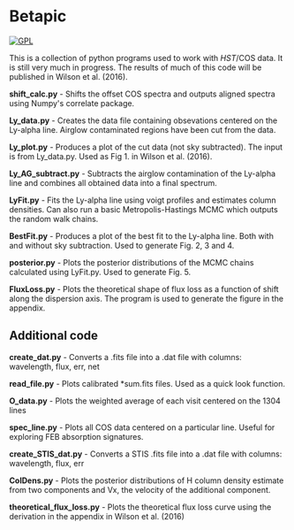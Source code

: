 # Betapic

[![GPL](https://img.shields.io/badge/license-GNU%20GPLv3-brightgreen.svg)](http://choosealicense.com/licenses/gpl-3.0/)

This is a collection of python programs used to work with _HST_/COS data. It is still very much in progress. The results of much of this code will be published in Wilson et al. (2016).


**shift_calc.py** - Shifts the offset COS spectra and outputs aligned spectra using Numpy's correlate package.

**Ly_data.py** - Creates the data file containing obsevations centered on the Ly-alpha line. Airglow contaminated regions have been cut from the data.

**Ly_plot.py** - Produces a plot of the cut data (not sky subtracted). The input is from Ly_data.py. Used as Fig 1. in Wilson et al. (2016).

**Ly_AG_subtract.py** - Subtracts the airglow contamination of the Ly-alpha line and combines all obtained data into a final spectrum.

**LyFit.py** - Fits the Ly-alpha line using voigt profiles and estimates column densities. Can also run a basic Metropolis-Hastings MCMC which outputs the random walk chains.

**BestFit.py** - Produces a plot of the best fit to the Ly-alpha line. Both with and without sky subtraction. Used to generate Fig. 2, 3 and 4.

**posterior.py** - Plots the posterior distributions of the MCMC chains calculated using LyFit.py. Used to generate Fig. 5.

**FluxLoss.py** - Plots the theoretical shape of flux loss as a function of shift along the dispersion axis. The program is used to generate the figure in the appendix.


Additional code
-----------

**create_dat.py** - Converts a .fits file into a .dat file with columns: wavelength, flux, err, net

**read_file.py** - Plots calibrated *sum.fits files. Used as a quick look function.

**O_data.py** - Plots the weighted average of each visit centered on the 1304 lines

**spec_line.py** - Plots all COS data centered on a particular line. Useful for exploring FEB absorption signatures.

**create_STIS_dat.py** - Converts a STIS .fits file into a .dat file with columns: wavelength, flux, err

**ColDens.py** - Plots the posterior distributions of H column density estimate from two components and Vx, the velocity of the additional component.

**theoretical_flux_loss.py** - Plots the theoretical flux loss curve using the derivation in the appendix in Wilson et al. (2016)
